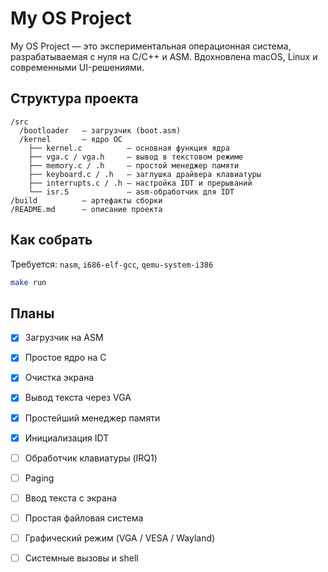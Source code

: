 # My OS Project

My OS Project — это экспериментальная операционная система, разрабатываемая с нуля на C/C++ и ASM. Вдохновлена macOS, Linux и современными UI-решениями.

## Структура проекта

```
/src
  /bootloader   — загрузчик (boot.asm)
  /kernel       — ядро ОС
    ├── kernel.c          — основная функция ядра
    ├── vga.c / vga.h     — вывод в текстовом режиме
    ├── memory.c / .h     — простой менеджер памяти
    ├── keyboard.c / .h   — заглушка драйвера клавиатуры
    ├── interrupts.c / .h — настройка IDT и прерываний
    └── isr.S             — asm-обработчик для IDT
/build          — артефакты сборки
/README.md      — описание проекта
```

## Как собрать

Требуется: `nasm`, `i686-elf-gcc`, `qemu-system-i386`

```bash
make run
```
 

## Планы

- [x] Загрузчик на ASM  
- [x] Простое ядро на C  
- [x] Очистка экрана  
- [x] Вывод текста через VGA  
- [x] Простейший менеджер памяти  
- [x] Инициализация IDT  
- [ ] Обработчик клавиатуры (IRQ1)  
- [ ] Paging  
- [ ] Ввод текста с экрана  
- [ ] Простая файловая система  
- [ ] Графический режим (VGA / VESA / Wayland)  
- [ ] Системные вызовы и shell  
 
